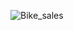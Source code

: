 
![Bike_sales](https://github.com/Dammy-code/Bike_Sales_Dashbaord_Excel/assets/60473801/00f7167e-375a-42f0-8d84-a7183813da2f)


